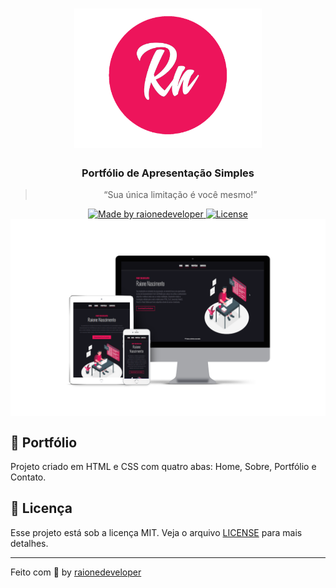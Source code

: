 <h1 align="center">
    <img alt="Logo" src="./src/mkup/logo.png" width="300px" />
</h1>

<h3 align="center">
  Portfólio de Apresentação Simples <br>
  
</h3>


<blockquote align="center">“Sua única limitação é você mesmo!”</blockquote>

<p align="center">

  <a href="https://raionenascimento.com.br">
    <img alt="Made by raionedeveloper" src="https://img.shields.io/badge/made%20by-raionedeveloper-ed145b">
  </a>

  <a href="LICENSE" >
    <img alt="License" src="https://img.shields.io/badge/license-MIT-ed145b">
  </a>

<img align="center" alt="devices" src="./src/mkup/devices.png" width="700px" />

</p>

## :rocket: Portfólio

Projeto criado em HTML e CSS com quatro abas: Home, Sobre, Portfólio e Contato.

## :memo: Licença

Esse projeto está sob a licença MIT. Veja o arquivo [LICENSE](../LICENSE) para mais detalhes.

---

Feito com :purple_heart: by [raionedeveloper](https://raionenascimento.com.br)